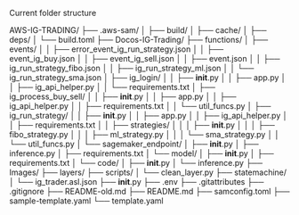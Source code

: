 Current folder structure

AWS-IG-TRADING/
├── .aws-sam/
│ ├── build/
│ ├── cache/
│ ├── deps/
│ └── build.toml
├── Docos-IG-Trading/
├── functions/
│ ├── events/
│ │ ├── error_event_ig_run_strategy.json
│ │ ├── event_ig_buy.json
│ │ ├── event_ig_sell.json
│ │ ├── event.json
│ │ ├── ig_run_strategy_fibo.json
│ │ ├── ig_run_strategy_ml.json
│ │ └── ig_run_strategy_sma.json
│ ├── ig_login/
│ │ ├── **init**.py
│ │ ├── app.py
│ │ ├── ig_api_helper.py
│ │ └── requirements.txt
│ ├── ig_process_buy_sell/
│ │ ├── **init**.py
│ │ ├── app.py
│ │ ├── ig_api_helper.py
│ │ ├── requirements.txt
│ │ └── util_funcs.py
│ ├── ig_run_strategy/
│ │ ├── **init**.py
│ │ ├── app.py
│ │ ├── ig_api_helper.py
│ │ ├── requirements.txt
│ │ ├── strategies/
│ │ │ ├── **init**.py
│ │ │ ├── fibo_strategy.py
│ │ │ ├── ml_strategy.py
│ │ │ └── sma_strategy.py
│ │ └── util_funcs.py
│ └── sagemaker_endpoint/
│ ├── **init**.py
│ ├── inference.py
│ ├── requirements.txt
│ └── model/
│ ├── **init**.py
│ ├── requirements.txt
│ └── code/
│ ├── **init**.py
│ └── inference.py
├── Images/
├── layers/
├── scripts/
│ └── clean_layer.py
├── statemachine/
│ └── ig_trader.asl.json
├── **init**.py
├── .env
├── .gitattributes
├── .gitignore
├── README-old.md
├── README.md
├── samconfig.toml
├── sample-template.yaml
└── template.yaml
